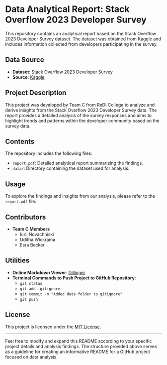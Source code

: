 # Data Analytical Report: Stack Overflow 2023 Developer Survey

This repository contains an analytical report based on the Stack Overflow 2023 Developer Survey dataset. The dataset was obtained from Kaggle and includes information collected from developers participating in the survey.

## Data Source

- **Dataset**: Stack Overflow 2023 Developer Survey
- **Source**: [Kaggle](https://www.kaggle.com/datasets/stackoverflow/stack-overflow-2023-developers-survey)

## Project Description

This project was developed by Team C from ReDI College to analyze and derive insights from the Stack Overflow 2023 Developer Survey data. The report provides a detailed analysis of the survey responses and aims to highlight trends and patterns within the developer community based on the survey data.

## Contents

The repository includes the following files:

- `report.pdf`: Detailed analytical report summarizing the findings.
- `data/`: Directory containing the dataset used for analysis.

## Usage

To explore the findings and insights from our analysis, please refer to the `report.pdf` file.

## Contributors

- **Team C Members**
  - Iurii Novachniski
  - Uditha Wickrama
  - Esra Becker

## Utilities

- **Online Markdown Viewer**: [Dillinger](https://dillinger.io/)
- **Terminal Commands to Push Project to GitHub Repository**:
  - `git status`
  - `git add .gitignore`
  - `git commit -m "Added data folder to gitignore"`
  - `git push`

## License

This project is licensed under the [MIT License](LICENSE).

---

Feel free to modify and expand this README according to your specific project details and analysis findings. The structure provided above serves as a guideline for creating an informative README for a GitHub project focused on data analysis.
